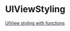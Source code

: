 # UIViewStyling
[UIView styling with functions](https://felginep.github.io/2019-02-19/uiview-styling-with-functions)

